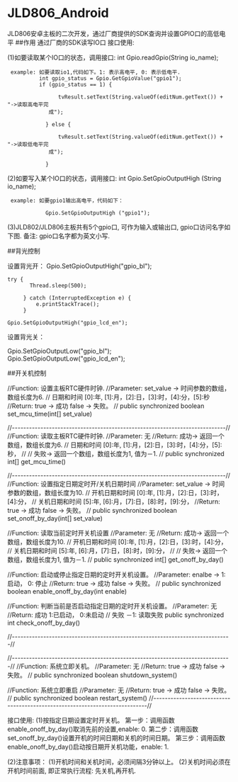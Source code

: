 # JLD806_Android
JLD806安卓主板的二次开发，通过厂商提供的SDK查询并设置GPIO口的高低电平
##作用
通过厂商的SDK读写IO口
接口使用:
     
(1)如要读取某个IO口的状态，调用接口: int Gpio.readGpio(String io_name); 
 
     example: 如要读取io1,代码如下。1: 表示高电平, 0: 表示低电平.
              int gpio_status = Gpio.GetGpioValue("gpio1");
			  if (gpio_status == 1) {

					tvResult.setText(String.valueOf(editNum.getText()) + "->读取高电平完 
                 成");
					
				} else {

					tvResult.setText(String.valueOf(editNum.getText()) + "->读取低电平完
                 成");
					
				}

 (2)如要写入某个IO口的状态，调用接口: int Gpio.SetGpioOutputHigh (String io_name); 

     example: 如要gpio1输出高电平，代码如下：
                
			 	Gpio.SetGpioOutputHigh ("gpio1");    

(3)JLD802/JLD806主板共有5个gpio口, 可作为输入或输出口, gpio口访问名字如下图.
    备注: gpio口名字都为英文小写.
    
##背光控制

设置背光开：
	Gpio.SetGpioOutputHigh("gpio_bl");
	
   	try {
           Thread.sleep(500);
              
         } catch (InterruptedException e) {
             e.printStackTrace();
         }
      
    Gpio.SetGpioOutputHigh("gpio_lcd_en");


设置背光关：

Gpio.SetGpioOutputLow("gpio_bl");
Gpio.SetGpioOutputLow("gpio_lcd_en");



##开关机控制

//Function:  设置主板RTC硬件时钟.
//Parameter: set_value -> 时间参数的数组，数组长度为6.
//           日期和时间 [0]:年, [1]:月，[2]:日，[3]:时，[4]:分，[5]:秒
//Return:    true -> 成功    false -> 失败。
//
public synchronized boolean set_mcu_time(int[] set_value)


//---------------------------------------------------------------------------//
//Function:  读取主板RTC硬件时钟.
//Parameter: 无
//Return:    成功-> 返回一个数组，数组长度为6.
//           日期和时间 [0]:年, [1]:月，[2]:日，[3]:时，[4]:分，[5]:秒，
//
//           失败-> 返回一个数组，数组长度为1, 值为－1.
//
public synchronized int[] get_mcu_time()


//---------------------------------------------------------------------------//
//Function:  设置指定日期定时开/关机日期时间
//Parameter: set_value -> 时间参数的数组，数组长度为10.
//           开机日期和时间 [0]:年, [1]:月，[2]:日，[3]:时，[4]:分，
//           关机日期和时间 [5]:年, [6]:月，[7]:日，[8]:时，[9]:分，
//Return:    true -> 成功    false -> 失败。
//
public synchronized boolean set_onoff_by_day(int[] set_value)



//Function:  读取当前定时开关机设置
//Parameter: 无
//Return:    成功-> 返回一个数组，数组长度为10.
//           开机日期和时间 [0]:年, [1]:月，[2]:日，[3]:时，[4]:分，
//           关机日期和时间 [5]:年, [6]:月，[7]:日，[8]:时，[9]:分，
//
//           失败-> 返回一个数组，数组长度为1, 值为－1.
//
public synchronized int[]  get_onoff_by_day()



//Function:  启动或停止指定日期的定时开关机设置。
//Parameter: enalbe -> 1: 启动，  0: 停止
//Return:    true -> 成功    false -> 失败。
//
public synchronized  boolean  enable_onoff_by_day(int enable)



//Function:  判断当前是否启动指定日期的定时开关机设置。
//Parameter: 无
//Return:    成功  1:已启动， 0:未启动
//           失败 －1: 读取失败
public  synchronized int check_onoff_by_day()

//-----------------------------------------------------------------------------//



//-----------------------------------------------------------------------------//
//Function:  系统立即关机。
//Parameter:  无
//Return:     true -> 成功    false -> 失败。
//
public synchronized boolean shutdown_system()


//Function:  系统立即重启
//Parameter:  无
//Return:     true -> 成功    false -> 失败。
//
public synchronized boolean restart_system()
//----------------------------------------------------------------------------//


接口使用:
(1)按指定日期设置定时开关机。
第一步：调用函数enable_onoff_by_day()取消先前的设置,enable: 0.
第二步：调用函数set_onoff_by_day()设置开机的时间日期和关机的时间日期。
第三步：调用函数enable_onoff_by_day()启动按日期开关机功能，enable: 1.


(2)注意事项：
(1)开机时间和关机时间，必须间隔3分钟以上。
(2)关机时间必须在开机时间前面, 即正常执行流程: 先关机,再开机.




